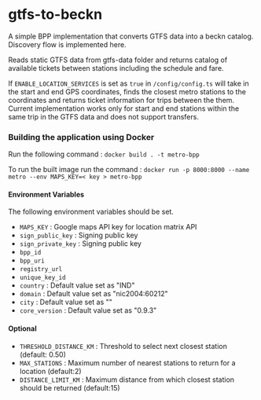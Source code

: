 # gtfs-to-beckn

A simple BPP implementation that converts GTFS data into a beckn catalog. Discovery flow is implemented here.

Reads static GTFS data from gtfs-data folder and returns catalog of available tickets between stations including the schedule and fare.

If `ENABLE_LOCATION_SERVICES` is set as `true` in `/config/config.ts` will take in the start and end GPS coordinates, finds the closest metro stations to the coordinates and returns ticket information for trips between the them. Current implementation works only for start and end stations within the same trip in the GTFS data and does not support transfers.

### Building the application using Docker 

Run the following command :
`docker build . -t metro-bpp`

To run the built image run the command :
`docker run -p 8000:8000 --name metro --env MAPS_KEY=< key > metro-bpp`

#### Environment Variables

The following environment variables should be set.

- `MAPS_KEY` : Google maps API key for location matrix API
- `sign_public_key` : Signing public key
- `sign_private_key` : Signing public key
- `bpp_id` 
- `bpp_uri`
- `registry_url`
- `unique_key_id`
- `country` : Default value set as "IND"
- `domain` : Default value set as "nic2004:60212"
- `city` : Default value set as ""
- `core_version` :  Default value set as "0.9.3"

#### Optional
- `THRESHOLD_DISTANCE_KM` : Threshold to select next closest station (default: 0.50)
- `MAX_STATIONS` : Maximum number of nearest stations to return for a location (default:2)
- `DISTANCE_LIMIT_KM` : Maximum distance from which closest station should be returned (default:15)
